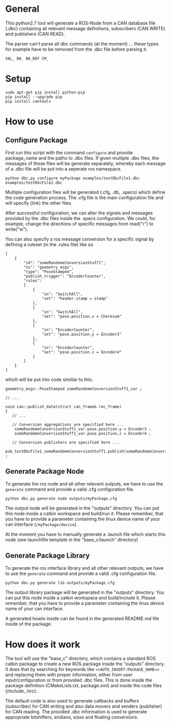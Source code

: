 # General

This python2.7 tool will generate a ROS-Node from a CAN database file (.dbc) containing all relevant message definitions, subscribers (CAN WRITE) and publishers (CAN READ).

The parser can't parse all dbc commands (at the moment) ... these types for example have to be removed from the .dbc file before parsing it.

``
VAL_
BA_
BA_DEF
CM_
``
#

# Setup

```
sudo apt-get pip install python-pip
pip install --upgrade pip
pip install cantools 
```

# How to use

## Configure Package 
First run this script with the command `configure` and provide package_name and the paths to .dbc files.
If given multiple .dbc files, the messages of those files will be generate separately, whereby each message of a .dbc file will be put into a seperate ros namespace.

```
python dbc.py configure myPackage examples/testDbcFile1.dbc examples/testDbcFile2.dbc
```

Multiple configuration files will be generated (.cfg, .db, .specs) which define the code generation process. The .cfg file is the main configuration file and will specify (link) the other files.

After successful configuration, we can alter the signals and messages provided by the .dbc files inside the .specs configuration. We could, for example, change the directions of specific messages from read("r") to write("w").

You can also specify a ros message conversion for a specific signal by defining a ruleset (in the .rules file) like so

```
[
    {
        "id": "someRandomeConversionStuff1",
        "ns": "geometry_msgs",
        "type": "PoseStamped",
        "publish_trigger": "EncoderCounter",
        "rules": 
        [
            {
                "in": "SwitchAll",
                "set": "header.stamp = stamp"
            },
            {
                "in": "SwitchAll",
                "set": "pose.position.x = Checksum"
            },
            {
                "in": "EncoderCounter",
                "set": "pose.position.y = Encoder3"
            },
            {
                "in": "EncoderCounter",
                "set": "pose.position.z = Encoder4"
            }
        ]
    }
]
```

which will be put into code similiar to this:

```
geometry_msgs::PoseStamped someRandomeConversionStuff1_var ;

// ...

void can::publish_data(struct can_frame& rec_frame)
{
   // ...
   
   // Conversion aggregations are specified here ...
    someRandomeConversionStuff1_var.pose.position.y = Encoder3 ;
    someRandomeConversionStuff1_var.pose.position.z = Encoder4 ;

   // Conversion publishers are specified here ...
    pub_testDbcFile1_someRandomeConversionStuff1.publish(someRandomeConversionStuff1_var) ;
```

## Generate Package Node

To generate the ros node and all other relevant outputs, we have to use the `generate` command and provide a valid .cfg configuration file.

```
python dbc.py generate node outputs/myPackage.cfg
```

The output node will be generated in the "outputs" directory. You can put this node inside a catkin workspace and build/run it. Please remember, that you have to provide a parameter containing the linux device name of your can interface (`/myPackage/device`).

At the moment you have to manually generate a .launch file which starts this node (see launchfile template in the "base_c/launch" directory)

## Generate Package Library

To generate the ros interface library and all other relevant outputs, we have to use the `generate` command and provide a valid .cfg configuration file.

```
python dbc.py generate lib outputs/myPackage.cfg
```

The output library package will be generated in the "outputs" directory. You can put this node inside a catkin workspace and build/include it. Please remember, that you have to provide a parameter containing the linux device name of your can interface.

A generated howto inside can be found in the generated README.md file inside of the package.


# How  does it work

The tool will use the "base_c" directory, which contains a standard ROS catkin package to create a new ROS package inside the "outputs" directory. It does that by searching for keywords like `<>AUTO_INSERT:PACKAGE_NAME<>` and replacing them with proper information, either from user input/configuration or from provided .dbc files. This is done inside the package definition (CMakeLists.txt, package.xml) and inside the code files (/include, /src). 

The default code is also used to generate callbacks and buffers (subscriber) for CAN writing and also data movers and senders (publisher) for CAN reading. The provided .dbc information is used to generate appropriate bitshifters, endians, sizes and floating conversions.
